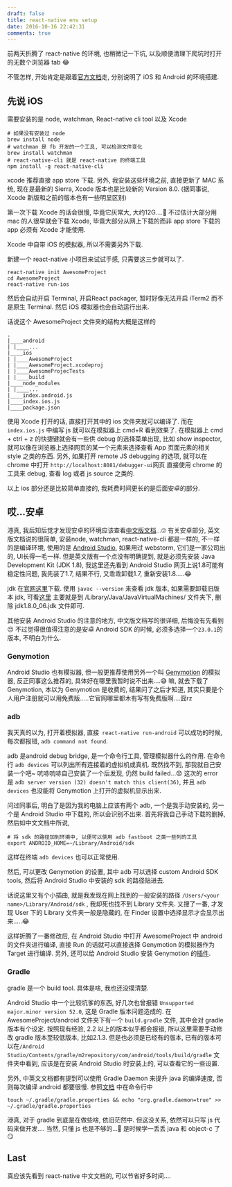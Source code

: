 ```yaml
---
draft: false
title: react-native env setup
date: 2016-10-16 22:42:31
comments: true
---
```


前两天折腾了 react-native 的环境, 也稍微记一下坑, 以及顺便清理下爬坑时打开的无数个浏览器 tab 😂

不管怎样, 开始肯定是跟着[官方文档](http://facebook.github.io/react-native/docs/getting-started.html)走,
分别说明了 iOS 和 Android 的环境搭建.

## 先说 iOS
需要安装的是 node, watchman, React-native cli tool 以及 Xcode

```shell
# 如果没有安装过 node
brew install node
# watchman 是 fb 开发的一个工具, 可以检测文件变化
brew install watchman
# react-native-cli 就是 react-native 的终端工具
npm install -g react-native-cli
```

xcode 推荐直接 app store 下载.
另外, 我安装这些环境之前, 直接更新了 MAC 系统, 现在是最新的 Sierra, Xcode 版本也是比较新的 Version 8.0.
(据同事说, Xcode 新版和之前的版本也有一些明显区别)

第一次下载 Xcode 的话会很慢, 毕竟它灰常大, 大约12G....🌚
不过估计大部分用 mac 的人很早就会下载 Xcode, 毕竟大部分从网上下载的而非 app store 下载的 app 必须有 Xcode 才能使用.

Xcode 中自带 iOS 的模拟器, 所以不需要另外下载.

新建一个 react-native 小项目来试试手感, 只需要这三步就可以了.

```shell
react-native init AwesomeProject
cd AwesomeProject
react-native run-ios
```

然后会自动开启 Terminal, 开启React packager, 暂时好像无法开启 iTerm2 而不是原生 Terminal.
然后 iOS 模拟器也会自动运行出来.

话说这个 AwesomeProject 文件夹的结构大概是这样的

```shell
.
|____android
| |____...
|____ios
| |____AwesomeProject
| |____AwesomeProject.xcodeproj
| |____AwesomeProjecTests
| |____build
|____node_modules
| |____...
|____index.android.js
|____index.ios.js
|____package.json

```

使用 Xcode 打开的话, 直接打开其中的 ios 文件夹就可以编译了.
而在 `index.ios.js` 中编写 js 就可以在模拟器上 cmd+R 看到效果了.
在模拟器上 cmd + ctrl + z 的快捷键就会有一些供 debug 的选择菜单出现, 比如 show inspector,
就可以像在浏览器上选择网页的某一个元素来选择查看 App 页面元素的相关 style 之类的东西.
另外, 如果打开 remote JS debugging 的选项, 就可以在 chrome 中打开 `http://localhost:8081/debugger-ui`网页
直接使用 chrome 的工具来 debug, 查看 log 或者 js source 之类的.

以上 ios 部分还是比较简单直接的, 我耗费时间更长的是后面安卓的部分.


## 哎...安卓
港真, 我后知后觉才发现安卓的环境应该查看[中文版文档](http://reactnative.cn/docs/0.31/getting-started.html)...🙄
有关安卓部分, 英文版文档说的很简单, 安装node, watchman, react-native-cli 都是一样的, 不一样的是编译环境,
使用的是 [Android Studio](https://developer.android.com/studio/install.html), 如果用过 webstorm, 它们是一家公司出的, UI长得一毛一样. 但是英文版有一个点没有明确提到, 就是必须先安装 Java Development Kit (JDK 1.8), 我这里还先看到 Android Studio 网页上说1.8可能有稳定性问题, 我先装了1.7, 结果不行, 又乖乖卸载1.7, 重新安装1.8.....😂

jdk 在[官网这里](http://www.oracle.com/technetwork/java/javase/downloads/jdk8-downloads-2133151.html)下载.
使用 `javac --version` 来查看 jdk 版本, 如果需要卸载旧版本 jdk, 可看[这里](http://docs.oracle.com/javase/8/docs/technotes/guides/install/mac_jdk.html#A1096903)
主要就是到 /Library/Java/JavaVirtualMachines/ 文件夹下, 删除 jdk1.8.0_06.jdk 文件即可.

其他安装 Android Studio 的注意的地方, 中文版文档写的很详细, 后悔没有先看到😔 不过觉得很值得注意的是安卓 Android SDK 的时候, 必须多选择一个`23.0.1`的版本, 不明白为什么.

### Genymotion
Android Studio 也有模拟器, 但一般更推荐使用另外一个叫 [Genymotion](https://www.genymotion.com/) 的模拟器, 反正同事这么推荐的, 具体好在哪里我暂时说不出来....😅
嘛, 就去下载了 Genymotion, 本以为 Genymotion 是收费的, 结果问了之后才知道, 其实只要是个人用户注册就可以用免费版.....它官网哪里都木有写有免费版啊....囧rz

### adb
我天真的以为, 打开着模拟器, 直接` react-native run-android` 可以成功的时候, 每次都报错, `adb command not found`.

adb 是android debug bridge, 是一个命令行工具, 管理模拟器什么的作用. 在命令行 `adb devices` 可以列出所有连接着的虚拟机或真机.
既然找不到, 那我就自己安装一个吧~ 吭哧吭哧自己安装了一个后发现, 仍然 build failed...😞
这次的 error 是 `adb server version (32) doesn't match this client(36)`, 并且 `adb devices`
也没能将 Genymotion 上打开的虚拟机显示出来.

问过同事后, 明白了是因为我的电脑上应该有两个 adb, 一个是我手动安装的, 另一个是 Android Studio 中下载的, 所以会识别不出来.
首先将我自己手动下载的删掉, 然后如中文文档中所说,

```shell
# 将 sdk 的路径加到环境中, 以便可以使用 adb fastboot 之类一些列的工具
export ANDROID_HOME=~/Library/Android/sdk
```

这样在终端 `adb devices` 也可以正常使用.

然后, 可以更改 Genymotion 的设置, 其中 adb 可以选择 custom Android SDK tools, 然后将 Android Studio 中安装的 sdk 的路径贴进去.

话说这里又有个小插曲, 就是我发现在网上找到的一般安装的路径 `/Users/<your name>/Library/Android/sdk` , 我却死也找不到 Library 文件夹. 又搜了一番, 才发现 User 下的 Library 文件夹一般是隐藏的, 在 Finder 设置中选择显示才会显示出来.....😂

这样折腾了一番修改后, 在 Android Studio 中打开 AwesomeProject 中 android 的文件夹进行编译,
直接 Run 的话就可以直接选择 Genymotion 的模拟器作为 Target 进行编译.
另外, 还可以给 Android Studio 安装 Genymotion 的[插件](https://docs.genymotion.com/Content/04_Tools/Genymotion_Plugin_for_Android_Studio/Installing_the_plugin.htm).

### Gradle
gradle 是一个 build tool. 具体是啥, 我也还没摸清楚.

Android Studio 中一个比较坑爹的东西, 好几次也曾报错 `Unsupported major.minor version 52.0`, 这是 Gradle 版本问题造成的.
在 AwesomeProject/android 文件夹下有一个 `build.gradle` 文件, 其中会对 gradle 版本有个设定.
按照现有经验, 2.2 以上的版本似乎都会报错, 所以这里需要手动修改 gradle 版本至较低版本, 比如2.1.3.
但是也必须是已经有的版本, 已有的版本可以在`/Android Studio/Contents/gradle/m2repository/com/android/tools/build/gradle` 文件夹中看到, 应该是在安装 Android Studio 时安装上的, 可以查看它的一些设置.

另外, 中英文文档都有提到可以使用 Gradle Daemon 来提升 java 的编译速度, 否则每次编译 android 都要很慢.
参照[文档](https://docs.gradle.org/2.9/userguide/gradle_daemon.html) 中在命令行中

```shell
touch ~/.gradle/gradle.properties && echo "org.gradle.daemon=true" >> ~/.gradle/gradle.properties
```

港真, 对于 gradle 到底是在做些啥, 依旧茫然中. 但这没关系, 依然可以只写 js 代码来做开发....
当然, 只懂 js 也是不够的...🌝
是时候学一丢丢 java 和 object-c 了 😏

## Last
真应该先看到 react-native 中文文档的, 可以节省好多时间....

